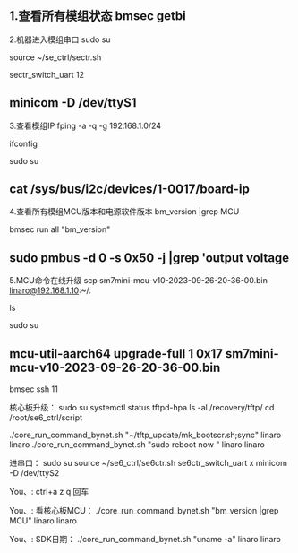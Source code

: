 1.查看所有模组状态
bmsec getbi
------------------------------------------------------------
2.机器进入模组串口
sudo su

source ~/se_ctrl/sectr.sh

sectr_switch_uart 12

minicom -D /dev/ttyS1
--------------------------------------------------------
3.查看模组IP
fping -a -q -g 192.168.1.0/24

ifconfig

sudo su
                                                     
cat /sys/bus/i2c/devices/1-0017/board-ip                                                                 
------------------------------------------------------------
4.查看所有模组MCU版本和电源软件版本
bm_version |grep MCU

bmsec run all "bm_version"

sudo pmbus -d 0 -s 0x50 -j |grep 'output voltage
---------------------------------------------------------
5.MCU命令在线升级
scp sm7mini-mcu-v10-2023-09-26-20-36-00.bin linaro@192.168.1.10:~/.

ls

sudo su

mcu-util-aarch64 upgrade-full 1 0x17 sm7mini-mcu-v10-2023-09-26-20-36-00.bin
--------------------------------------------------------------------------------------------------------

bmsec ssh 11



核心板升级：
sudo su
systemctl status tftpd-hpa
ls -al /recovery/tftp/
cd /root/se6_ctrl/script

./core_run_command_bynet.sh "~/tftp_update/mk_bootscr.sh;sync" linaro linaro
./core_run_command_bynet.sh "sudo reboot now " linaro linaro

进串口：
sudo su
source ~/se6_ctrl/se6ctr.sh
se6ctr_switch_uart x
minicom -D /dev/ttyS2

You、:
ctrl+a z q 回车

You、:
看核心板MCU： ./core_run_command_bynet.sh "bm_version |grep MCU" linaro linaro

You、:
SDK日期： ./core_run_command_bynet.sh "uname -a" linaro linaro


